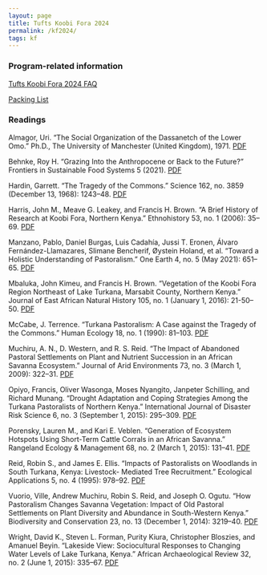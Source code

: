 ```yaml
---
layout: page
title: Tufts Koobi Fora 2024
permalink: /kf2024/
tags: kf
---
```


### Program-related information
[Tufts Koobi Fora 2024 FAQ](files/kf2024/FAQ.pdf)

[Packing List](https://docs.google.com/document/d/1bvpHuvK9AkHd3sKGELu8YzEULmjxlcYdBKuhDUX8BDU/edit?usp=sharing)

### Readings

Almagor, Uri. “The Social Organization of the Dassanetch of the Lower Omo.” Ph.D., The University of Manchester (United Kingdom), 1971. [PDF](files/kf2024/almagor1971.pdf)

Behnke, Roy H. “Grazing Into the Anthropocene or Back to the Future?” Frontiers in Sustainable Food Systems 5 (2021). [PDF](files/kf2024/behnke2021.pdf)

Hardin, Garrett. “The Tragedy of the Commons.” Science 162, no. 3859 (December 13, 1968): 1243–48.  [PDF](files/kf2024/hardin1968.pdf)

Harris, John M., Meave G. Leakey, and Francis H. Brown. “A Brief History of Research at Koobi Fora, Northern Kenya.” Ethnohistory 53, no. 1 (2006): 35–69. [PDF](files/kf2024/harris2006.pdf)

Manzano, Pablo, Daniel Burgas, Luis Cadahía, Jussi T. Eronen, Álvaro Fernández-Llamazares, Slimane Bencherif, Øystein Holand, et al. “Toward a Holistic Understanding of Pastoralism.” One Earth 4, no. 5 (May 2021): 651–65. [PDF](files/kf2024/manzano2021.pdf)

Mbaluka, John Kimeu, and Francis H. Brown. “Vegetation of the Koobi Fora Region Northeast of Lake Turkana, Marsabit County, Northern Kenya.” Journal of East African Natural History 105, no. 1 (January 1, 2016): 21-50–50. [PDF](files/kf2024/mbaluka2016.pdf)

McCabe, J. Terrence. “Turkana Pastoralism: A Case against the Tragedy of the Commons.” Human Ecology 18, no. 1 (1990): 81–103. [PDF](files/kf2024/mccabe1990.pdf)

Muchiru, A. N., D. Western, and R. S. Reid. “The Impact of Abandoned Pastoral Settlements on Plant and Nutrient Succession in an African Savanna Ecosystem.” Journal of Arid Environments 73, no. 3 (March 1, 2009): 322–31. [PDF](files/kf2024/muchiru2009.pdf)

Opiyo, Francis, Oliver Wasonga, Moses Nyangito, Janpeter Schilling, and Richard Munang. “Drought Adaptation and Coping Strategies Among the Turkana Pastoralists of Northern Kenya.” International Journal of Disaster Risk Science 6, no. 3 (September 1, 2015): 295–309. [PDF](files/kf2024/opiyo2015.pdf)

Porensky, Lauren M., and Kari E. Veblen. “Generation of Ecosystem Hotspots Using Short-Term Cattle Corrals in an African Savanna.” Rangeland Ecology & Management 68, no. 2 (March 1, 2015): 131–41. [PDF](files/kf2024/porensky2015.pdf)

Reid, Robin S., and James E. Ellis. “Impacts of Pastoralists on Woodlands in South Turkana, Kenya: Livestock- Mediated Tree Recruitment.” Ecological Applications 5, no. 4 (1995): 978–92. [PDF](files/kf2024/reid1995.pdf)

Vuorio, Ville, Andrew Muchiru, Robin S. Reid, and Joseph O. Ogutu. “How Pastoralism Changes Savanna Vegetation: Impact of Old Pastoral Settlements on Plant Diversity and Abundance in South-Western Kenya.” Biodiversity and Conservation 23, no. 13 (December 1, 2014): 3219–40. [PDF](files/kf2024/vuorio2014.pdf)

Wright, David K., Steven L. Forman, Purity Kiura, Christopher Bloszies, and Amanuel Beyin. “Lakeside View: Sociocultural Responses to Changing Water Levels of Lake Turkana, Kenya.” African Archaeological Review 32, no. 2 (June 1, 2015): 335–67. [PDF](files/kf2024/wright2015.pdf)


